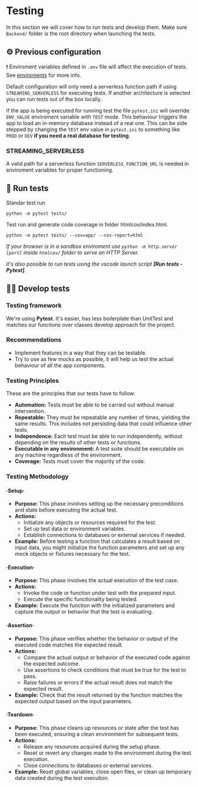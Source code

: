 # Testing

In this section we will cover how to run tests and develop them. Make sure `Backend/` folder is the root directory when launching the tests.


## ⚙ Previous configuration

❗ Enviroment variables defined in `.env` file will affect the execution of tests. See [enviroments](Enviroment.md) for more info.

Default configuration will only need a serverless function path if using `STREAMING_SERVERLESS` for executing tests. If another architecture is selected you can run tests out of the box locally.

If the app is being executed for running test the file `pytest.ini` will override `ENV_VALUE` enviroment variable with `TEST` mode. This behaviour triggers the app to load an in-memory database instead of a real one. This can be side stepped by changing the `TEST` env value in `pytest.ini` to something like `PROD` or `DEV` **if you need a real database for testing**.

### STREAMING_SERVERLESS

A valid path for a serverless function `SERVERLESS_FUNCTION_URL` is needed in enviroment variables for proper functioning.



## 🧪 Run tests

Standar test run

```
python -m pytest tests/
```

Test run and generate code coverage in folder htmlcov/index.html.

```
python -m pytest tests/ --cov=app/ --cov-report=html
```
_If your browser is in a sandbox enviroment use `python -m http.server [port]` inside `htmlcov/` folder to serve an HTTP Server._

_it's also possible to run tests using the vscode launch script **[Run tests - Pytest]**._

## 👷‍♂️ Develop tests

### Testing framework

We're using **Pytest**. It's easier, has less boilerplate than UnitTest and matches our
functions over classes develop approach for the project.

### Recommendations

- Implement features in a way that they can be testable.
- Try to use as few mocks as possible, it will help us test the actual behaviour of all the app components.


### Testing Principles

These are the principles that our tests have to follow:

- **Automation:** Tests must be able to be carried out without manual intervention.
- **Repeatable:** They must be repeatable any number of times, yielding the same results. This includes not persisting data that could influence other tests.
- **Independence:** Each test must be able to run independently, without depending on the results of other tests or functions.
- **Executable in any environment:** A test suite should be executable on any machine regardless of the environment.
- **Coverage:** Tests must cover the majority of the code.

### Testing Methodology

#### ·Setup·
- **Purpose:** This phase involves setting up the necessary preconditions and state before executing the actual test.
- **Actions:**
  - Initialize any objects or resources required for the test.
  - Set up test data or environment variables.
  - Establish connections to databases or external services if needed.
- **Example:** Before testing a function that calculates a result based on input data, you might initialize the function parameters and set up any mock objects or fixtures necessary for the test.

#### ·Execution·
- **Purpose:** This phase involves the actual execution of the test case.
- **Actions:**
  - Invoke the code or function under test with the prepared input.
  - Execute the specific functionality being tested.
- **Example:** Execute the function with the initialized parameters and capture the output or behavior that the test is evaluating.

#### ·Assertion·
- **Purpose:** This phase verifies whether the behavior or output of the executed code matches the expected result.
- **Actions:**
  - Compare the actual output or behavior of the executed code against the expected outcome.
  - Use assertions to check conditions that must be true for the test to pass.
  - Raise failures or errors if the actual result does not match the expected result.
- **Example:** Check that the result returned by the function matches the expected output based on the input parameters.

#### ·Teardown·
- **Purpose:** This phase cleans up resources or state after the test has been executed, ensuring a clean environment for subsequent tests.
- **Actions:**
  - Release any resources acquired during the setup phase.
  - Reset or revert any changes made to the environment during the test execution.
  - Close connections to databases or external services.
- **Example:** Reset global variables, close open files, or clean up temporary data created during the test execution.
